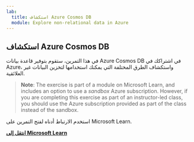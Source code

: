 ```yaml
---
lab:
  title: استكشاف Azure Cosmos DB
  module: Explore non-relational data in Azure
---
```

## <a name="explore-azure-cosmos-db"></a>استكشاف Azure Cosmos DB

في هذا التمرين، ستقوم بتوفير قاعدة بيانات Azure Cosmos DB في اشتراكك في Azure، واستكشاف الطرق المختلفة التي يمكنك استخدامها لتخزين البيانات غير العلائقية.

> <bpt id="p1">**</bpt>Note<ept id="p1">**</ept>: The exercise is part of a module on Microsoft Learn, and includes an option to use a <bpt id="p2">*</bpt>sandbox<ept id="p2">*</ept> Azure subscription. However, if you are completing this exercise as part of an instructor-led class, you should use the Azure subscription provided as part of the class instead of the sandbox.

استخدم الارتباط أدناه لفتح التمرين على Microsoft Learn.

**[انتقل إلى Microsoft Learn](https://docs.microsoft.com/learn/modules/explore-non-relational-data-stores-azure/4-exercise-explore-cosmos-db#create-a-cosmos-db-account)**
